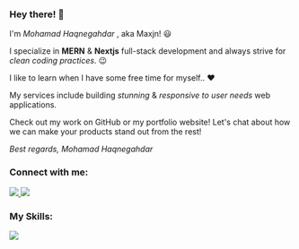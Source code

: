 
<p align="left">
<p align="left">
 <h3 align="left">Hey there! 👋</h3>
<p align="left">
 
I'm <i>Mohamad Haqnegahdar</i> , aka Maxjn! 😃

I specialize in **MERN** & **Nextjs** full-stack development and always strive for *clean coding practices*. 😉

 I like to learn when I have some free time for myself.. ❤️

 My services include building *stunning* & *responsive to user needs* web applications.

Check out my work on GitHub or my portfolio website!
Let's chat about how we can make your products stand out from the rest!

*Best regards, Mohamad Haqnegahdar*

</p>
<!--*Contacts -->
<h3 align="left">Connect with me:</h3>
<p align="left">
    <a href="https://www.linkedin.com/in/maxjn/" target="blank" alt="Linkdin">
        <img src="https://skillicons.dev/icons?i=linkedin" />
    </a>
 <a href="https://maxjn-portfolio-first.pages.dev" target="blank" alt="Portfolio Website">
        <img src="https://skillicons.dev/icons?i=cloudflare" />
    </a>
</p>

<!--*Skills -->
<h3 align="left">My Skills:</h3>
<p align="left">
  <a href="https://skillicons.dev">
    <img src="https://skillicons.dev/icons?i=react,nextjs,nodejs,mongodb,redux,tailwind,sass,git,docker" />
  </a>
</p>
